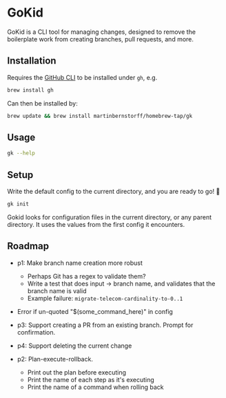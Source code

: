 # GoKid

GoKid is a CLI tool for managing changes, designed to remove the boilerplate work from creating branches, pull requests, and more.

## Installation
Requires the [GitHub CLI](https://cli.github.com/) to be installed under `gh`, e.g.

```bash
brew install gh
```

Can then be installed by:

```bash
brew update && brew install martinbernstorff/homebrew-tap/gk
```

## Usage

```bash
gk --help
```

## Setup
Write the default config to the current directory, and you are ready to go! 🚀

```bash
gk init
```

Gokid looks for configuration files in the current directory, or any parent directory. It uses the values from the first config it encounters.

## Roadmap

* p1: Make branch name creation more robust
    * Perhaps Git has a regex to validate them?
    * Write a test that does input -> branch name, and validates that the branch name is valid
    * Example failure: `migrate-telecom-cardinality-to-0..1`

* Error if un-quoted "$(some_command_here)" in config

* p3: Support creating a PR from an existing branch. Prompt for confirmation.

* p4: Support deleting the current change

* p2: Plan-execute-rollback. 
    * Print out the plan before executing
    * Print the name of each step as it's executing
    * Print the name of a command when rolling back
